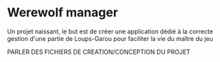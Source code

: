 # Werewolf manager

Un projet naissant, le but est de créer une application dédié à la correcte gestion d'une partie de Loups-Garou pour faciliter la vie du maître du jeu




PARLER DES FICHIERS DE CREATION/CONCEPTION DU PROJET